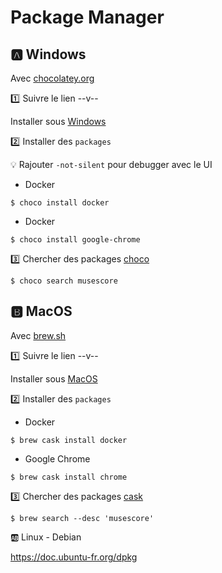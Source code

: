 # Package Manager


## :a: Windows


Avec [chocolatey.org](http://chocolatey.org/)

:one: Suivre le lien --v--

   Installer sous [Windows](Windows.md)

:two: Installer des `packages`

:bulb: Rajouter `-not-silent` pour debugger avec le UI

* Docker

```
$ choco install docker
```

* Docker

```
$ choco install google-chrome
```

:three: Chercher des packages [choco](https://chocolatey.org/packages)

```
$ choco search musescore
```

## :b: MacOS

Avec [brew.sh](http://brew.sh/)

:one: Suivre le lien --v--

  Installer sous [MacOS](MacOS.md)

:two: Installer des `packages`

* Docker

```
$ brew cask install docker
```

* Google Chrome

```
$ brew cask install chrome
```

:three: Chercher des packages [cask](https://formulae.brew.sh/cask/)

```
$ brew search --desc 'musescore' 
```

:ab: Linux - Debian

https://doc.ubuntu-fr.org/dpkg
